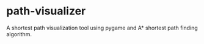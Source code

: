 # path-visualizer
A shortest path visualization tool using pygame and A* shortest path finding algorithm.
